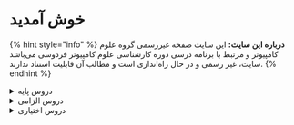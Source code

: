 # خوش آمدید 
{% hint style="info" %}
**درباره این سایت:** این سایت صفحه غیررسمی گروه علوم کامپیوتر و مرتبط با برنامه درسی دوره کارشناسی علوم کامپیوتر فردوسی می‌باشد
سایت، غیر رسمی و در حال راه‌اندازی است و مطالب آن قابلیت استناد ندارند.
{% endhint %}

<details>
<summary>دروس پایه</summary>

* [آمار و احتمال ۱](docs/base/Probability-and-Statistics-I.md)
* [ریاضی عمومی ۱](docs/base/Calculus-I.md)
* [ریاضی عمومی ۲](docs/base/Calculus-II.md)
* [مبانی علوم ریاضی](docs/base/Foundations-of-Mathematics.md)
* [مبانی کامپیوتر و برنامه‌سازی](docs/base/Computer-Fundamentals-and-Programming.md)
* [معادلات دیفرانسیل](docs/base/Differential-Equations.md)

</details>

<details>

<summary>دروس الزامی</summary>

* [اصول سیستم‌های کامپیوتری](docs/mandatory/Principles-of-Computer-Systems.md)
* [آزمایشگاه ریاضی](docs/mandatory/Mathematics-Lab.md)
* [آشنایی با یادگیری عمیق](docs/mandatory/Introduction-to-Deep-Learning.md)
* [برنامه‌سازی پیشرفته](docs/mandatory/Advanced-Programming.md)
* [بهینه‌سازی غیرخطی](docs/mandatory/Nonlinear-Optimization.md)
* [بهینه‌سازی گسسته](docs/mandatory/Discrete-Optimization.md)
* [پایگاه داده‌ها](docs/mandatory/Databases.md)
* [تحقیق در عملیات](docs/mandatory/Operations-Research.md)
* [تحلیل آماری داده‌ها](docs/mandatory/Statistical-Data-Analysis.md)
* [داده‌کاوی مقدماتی](docs/mandatory/Elementary-Data-Mining.md)
* [زبان‌های برنامه‌سازی](docs/mandatory/Programming-Languages.md)
* [ساختمان داده‌ها](docs/mandatory/Data-Structures.md)
* [سری‌های زمانی کاربردی](docs/mandatory/Applied-Time-Series.md)
* [طراحی و تحلیل الگوریتم‌ها](docs/mandatory/Design-and-Analysis-of-Algorithms.md)
* [کارآفرینی](docs/mandatory/Entrepreneurship.md)
* [کارآموزی](docs/mandatory/Apprenticeship.md)
* [کاربینی](docs/mandatory/Internship.md)
* [کارگاه کامپیوتر ۱](docs/mandatory/Computer-Workshop-I.md)
* [کارگاه کامپیوتر ۲](docs/mandatory/Computer-Workshop-II.md)
* [مبانی اقتصاد دیجیتال](docs/mandatory/Basics-of-Digital-Economics.md)
* [مبانی آنالیز ریاضی](docs/mandatory/Foundations-of-Mathematical-Analysis.md)
* [مبانی آنالیز عددی](docs/mandatory/Foundation-of-Numerical-Analysis.md)
* [مبانی ترکیبیات](docs/mandatory/Foundations-of-Combinatorics.md)
* [مبانی محاسبات علمی](docs/mandatory/Elementary-Scientific-Computing.md)
* [مبانی منطق](docs/mandatory/Fundamentals-of-Logic.md)
* [مبانی نظریه محاسبه](docs/mandatory/Introduction-to-the-Theory-of-Computation.md)
* [مدلسازی ریاضی](docs/mandatory/Mathematical-Modeling.md)
* [نرم‌افزارهای آماری و تحلیل داده‌ها](docs/mandatory/Statistical-Software-and-Data-Analysis.md)
* [هوش مصنوعی](docs/mandatory/Artificial-Intelligence.md)
* [یادگیری ماشین مقدماتی](docs/mandatory/Elementary-Machine-Learning.md)

</details>

<details>

<summary>دروس اختیاری</summary>

* [اصول طراحی نرم‌افزار](docs/elective/Principles-of-SoftwareDesign.md)
* [الگوریتم‌های تصادفی](docs/elective/Randomized-Algorithms.md)
* [آشنایی با پردازش زبان طبیعی](docs/elective/Introdution-to-Natural-Language-Processing.md)
* [آشنایی با کلان داده‌ها](docs/elective/Introduction-to-Big-Data.md)
* [آشنایی با نظریه بازی‌ها](docs/elective/Introduction-to-Game-Theory.md)
* [آمار محاسباتی](docs/elective/Computational-Statistics.md)
* [آمار و احتمال ۲](docs/elective/Probability-and-Statistics-II.md)
* [آنالیز عددی](docs/elective/Numerical-Analysis.md)
* [بازی‌سازی و بازی‌انگاری](docs/elective/Gamification-and-Game-Design.md)
* [برنامه‌نویسی امن](docs/elective/Secure-Programming.md)
* [برنامه‌نویسی موبایل](docs/elective/Mobile-Programming.md)
* [برنامه‌نویسی وب](docs/elective/Web-Programming.md)
* [پردازش تصویر مقدماتی](docs/elective/Elementary-Image-Processing.md)
* [پروژه کارشناسی](docs/elective/Project.md)
* [تجارت الکترونیک](docs/elective/Electronic-Commerce.md)
* [تحلیل شبکه‌های اجتماعی](docs/elective/Social-Networks-Analysis.md)
* [جبر خطی](docs/elective/Linear-Algebra.md)
* [رایانش چند‌هسته‌ای](docs/elective/Multicore-Computing.md)
* [رگرسیون ۱](docs/elective/Regression-I.md)
* [رمزنگاری](docs/elective/Cryptography.md)
* [روش‌های آماری](docs/elective/Statistical-Methods.md)
* [ریاضیات فازی](docs/elective/Fuzzy-Mathematics.md)
* [سیستم‌های عامل](docs/elective/Operating-Systems.md)
* [سیگنال‌ها و سیستم‌ها](docs/elective/Signals-and-Systems.md)
* [شبکه‌های کامپیوتری](docs/elective/Computer-Networks.md)
* [شبیه‌سازی کامپیوتری](docs/elective/Computerized-Simulation.md)
* [فرآیندهای تصادفی](docs/elective/Stochastic-Processes.md)
* [کامپایلر](docs/elective/Compiler.md)
* [گرافیک کامپیوتری](docs/elective/Computer-Graphics.md)
* [مباحثی در علوم کامپیوتر ۱](docs/elective/Topics-in-Computer-Science-I.md)
* [مباحثی در علوم کامپیوتر ۲](docs/elective/Topics-in-Computer-Science-II.md)
* [مبانی آنالیز فوریه و موجک‌ها](docs/elective/Introduction-to-Fourier-and-Wavelet-Analysis.md)
* [مبانی بیوانفورماتیک](docs/elective/Fundamentals-of-Bioinformatic.md)
* [مبانی جبر](docs/elective/Foundation-of-Algebra.md)
* [مبانی رایانش ابری](docs/elective/Cloud-Computing-Fundamentals.md)
* [مدیریت پروژه‌های فناوری اطلاعات](docs/elective/Information-Technology-Project-Management.md)
* [معناشناسی عملیاتی برنامه‌نویسی](docs/elective/Operational-Semantics-of-Programming.md)
* [منطق برای علوم کامپیوتر](docs/elective/Logic-for-Computer-Science.md)
* [مهارت‌های نرم شغلی](docs/elective/Job-Soft-Skills.md)
* [نظریه گراف و کاربردها](docs/elective/Graph-Theory-and-Applications.md)
* [نظریه محاسبه](docs/elective/Theory-of-Computation.md)
* [نظریه مقدماتی کدگذاری](docs/elective/Elementary-Coding-Theory.md)
* [هندسه محاسباتی](docs/elective/Computational-Geometry.md)
* [هوش تجاری مقدماتی](docs/elective/Elementary-Business-intelligence.md)
* [هوش محاسباتی](docs/elective/Computational-Intelligence.md)
* [هوش مصنوعی کاربردی](docs/elective/Applied-Artificial-Intelligence.md)

</details>
